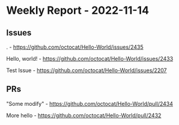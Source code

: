 # Weekly Report - 2022-11-14

## Issues

. - https://github.com/octocat/Hello-World/issues/2435

Hello, world! - https://github.com/octocat/Hello-World/issues/2433

Test Issue - https://github.com/octocat/Hello-World/issues/2207



## PRs

"Some modify" - https://github.com/octocat/Hello-World/pull/2434

More hello - https://github.com/octocat/Hello-World/pull/2432


